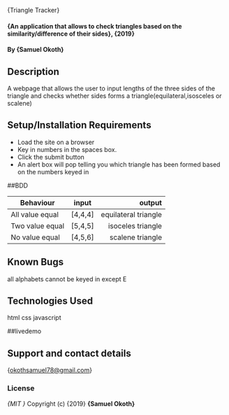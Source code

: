 {Triangle Tracker}

#### {An application that allows to check triangles based on the similarity/difference of their sides}, {2019}

#### By **{Samuel Okoth}**

## Description

A webpage that allows the user to input lengths of the three sides of the triangle and checks whether sides forms a triangle(equilateral,isosceles or scalene)

## Setup/Installation Requirements

-   Load the site on a browser
-   Key in  numbers in the spaces  box.
-   Click the submit button
-   An alert box will pop telling you which triangle has been formed based on the numbers keyed in

\##BDD

| Behaviour       |  input  |               output |
| --------------- | :-----: | -------------------: |
| All value equal | [4,4,4] | equilateral triangle |
| Two value equal | [5,4,5] |    isoceles triangle |
| No value equal  | [4,5,6] |     scalene triangle |

## Known Bugs

all alphabets cannot be keyed in except E

## Technologies Used

html
css
javascript


##livedemo


## Support and contact details

{okothsamuel78@gmail.com}

### License

_{MIT }_
Copyright (c) {2019} **{Samuel Okoth}**
